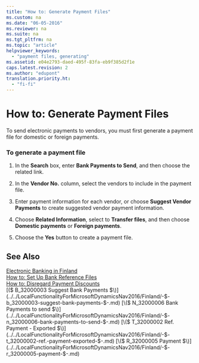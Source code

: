 ```yaml
---
title: "How to: Generate Payment Files"
ms.custom: na
ms.date: "06-05-2016"
ms.reviewer: na
ms.suite: na
ms.tgt_pltfrm: na
ms.topic: "article"
helpviewer_keywords: 
  - "payment files, generating"
ms.assetid: e04e2793-daed-495f-83fa-eb9f385d2f1e
caps.latest.revision: 2
ms.author: "edupont"
translation.priority.ht: 
  - "fi-fi"
---
```

# How to: Generate Payment Files
To send electronic payments to vendors, you must first generate a payment file for domestic or foreign payments.  
  
### To generate a payment file  
  
1.  In the **Search** box, enter **Bank Payments to Send**, and then choose the related link.  
  
2.  In the **Vendor No.** column, select the vendors to include in the payment file.  
  
3.  Enter payment information for each vendor, or choose **Suggest Vendor Payments** to create suggested vendor payment information.  
  
4.  Choose **Related Information**, select to **Transfer files**, and then choose **Domestic payments** or **Foreign payments**.  
  
5.  Choose the **Yes** button to create a payment file.  
  
## See Also  
 [Electronic Banking in Finland](../../LocalFunctionalityForMicrosoftDynamicsNav2016/Finland/electronic-banking-in-finland.md)   
 [How to: Set Up Bank Reference Files](../../LocalFunctionalityForMicrosoftDynamicsNav2016/Finland/how-to-set-up-bank-reference-files.md)   
 [How to: Disregard Payment Discounts](../../LocalFunctionalityForMicrosoftDynamicsNav2016/Finland/how-to-disregard-payment-discounts.md)   
 [\($ B\_32000003 Suggest Bank Payments $\)](../../LocalFunctionalityForMicrosoftDynamicsNav2016/Finland/-$-b_32000003-suggest-bank-payments-$-.md)   
 [\($ N\_32000006 Bank Payments to send $\)](../../LocalFunctionalityForMicrosoftDynamicsNav2016/Finland/-$-n_32000006-bank-payments-to-send-$-.md)   
 [\($ T\_32000002 Ref. Payment \- Exported $\)](../../LocalFunctionalityForMicrosoftDynamicsNav2016/Finland/-$-t_32000002-ref.-payment-exported-$-.md)   
 [\($ R\_32000005 Payment $\)](../../LocalFunctionalityForMicrosoftDynamicsNav2016/Finland/-$-r_32000005-payment-$-.md)